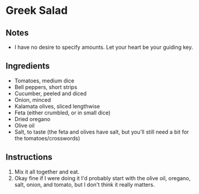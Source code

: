 # Greek Salad

## Notes

* I have no desire to specify amounts. Let your heart be your guiding key.

## Ingredients

* Tomatoes, medium dice
* Bell peppers, short strips
* Cucumber, peeled and diced
* Onion, minced
* Kalamata olives, sliced lengthwise
* Feta (either crumbled, or in small dice)
* Dried oregano
* Olive oil
* Salt, to taste (the feta and olives have salt, but you'll still need a bit for the tomatoes/crosswords)

## Instructions

1. Mix it all together and eat.
2. Okay fine if I were doing it I'd probably start with the olive oil, oregano, salt, onion, and tomato, but I don't think it really matters.